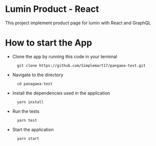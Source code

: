 # Lumin Product - React
This project implement product page for lumin with React and GraphQL

# How to start the App
- Clone the app by running this code in your terminal
  ```
    git clone https://github.com/Simplemart17/pangaea-test.git
  ```

- Navigate to the directory
  ```
    cd panagaea-test
  ```
- Install the dependencies used in the application
  ```
    yarn install
  ```

- Run the tests
  ```
    yarn test
  ```

- Start the application
  ```
    yarn start
  ```
